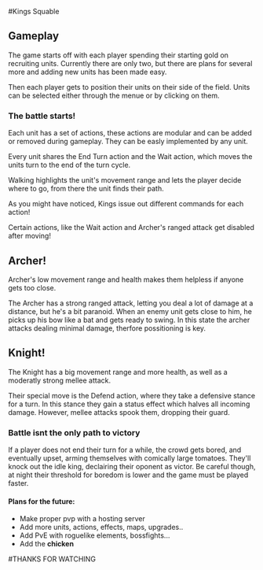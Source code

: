 <!-- slide -->
#Kings Squable

<!-- slide -->

<!-- slide -->
## Gameplay

<!-- slide -->
The game starts off with each player spending their starting gold on recruiting units. 
Currently there are only two, but there are plans for several more and adding new units has been made easy.

<!-- slide data-background-video="media/Recruit_Units.m4v" -->

<!-- slide -->
Then each player gets to position their units on their side of the field.
Units can be selected either through the menue or by clicking on them.

<!-- slide data-background-video="media/Unit_Placement.m4v" -->

<!-- slide -->
### The battle starts!

<!-- slide -->
Each unit has a set of actions, these actions are modular and can be added or removed during gameplay. They can be easly implemented by any unit.


<!-- slide -->
Every unit shares the End Turn action and the Wait action, which moves the units turn to the end of the turn cycle.

<!-- slide data-background-video="media/End_Wait.m4v" -->

<!-- slide -->
Walking highlights the unit's movement range and lets the player decide where to go, from there the unit finds their path.

<!-- slide data-background-video="media/Unit_Walk.m4v" -->

<!-- slide -->
As you might have noticed, Kings issue out different commands for each action!

<!-- slide data-background-video="media/King_Commands.m4v" -->


<!-- slide -->
Certain actions, like the Wait action and Archer's ranged attack get disabled after moving! 

<!-- slide -->
## Archer!

<!-- slide -->
Archer's low movement range and health makes them helpless if anyone gets too close.

<!-- slide -->
The Archer has a strong ranged attack, letting you deal a lot of damage at a distance, but he's a bit paranoid. 
When an enemy unit gets close to him, he picks up his bow like a bat and gets ready to swing. In this state the archer attacks dealing minimal damage, therfore possitioning is key.

<!-- slide data-background-video="media/Archer_Shinanignce.m4v" -->

<!-- slide -->
## Knight!

<!-- slide -->
The Knight has a big movement range and more health, as well as a moderatly strong mellee attack. 

<!-- slide data-background-video="media/KnightAttack.m4v" -->

<!-- slide -->
Their special move is the Defend action, where they take a defensive stance for a turn. In this stance they gain a status effect which halves all incoming damage. However, mellee attacks spook them, dropping their guard.

<!-- slide data-background-video="media/Knight_Shield.m4v" -->

<!-- slide -->
### Battle isnt the only path to victory
If a player does not end their turn for a while, the crowd gets bored, and eventually upset, arming themselves with comically large tomatoes. They'll knock out the idle king, declairing their oponent as victor. 
Be careful though, at night their threshold for boredom is lower and the game must be played faster.

<!-- slide data-background-video="media/Tomatoes.m4v" -->

<!-- slide -->
#### Plans for the future:
- Make proper pvp with a hosting server
- Add more units, actions, effects, maps, upgrades..
- Add PvE with roguelike elements, bossfights...
- Add the **chicken**

<!-- slide -->
#THANKS FOR WATCHING
